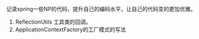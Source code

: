 记录spring一些NP的代码，提升自己的编码水平，让自己的代码变的更加优雅。

1. ReflectionUtils 工具类的回调。
2. ApplicationContextFactory的工厂模式的写法